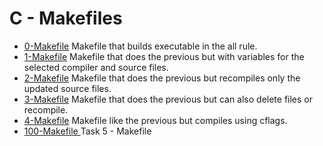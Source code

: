 # C - Makefiles

- [0-Makefile](https://github.com/viviani22/holbertonschool-low_level_programming/edit/main/makefiles/0-Makefile) Makefile that builds executable in the all rule.
- [1-Makefile](https://github.com/viviani22/holbertonschool-low_level_programming/edit/main/makefiles/1-Makefile) Makefile that does the previous but with variables for the selected compiler and source files.
- [2-Makefile](https://github.com/viviani22/holbertonschool-low_level_programming/edit/main/makefiles/2-Makefile) Makefile that does the previous but recompiles only the updated source files. 
- [3-Makefile](https://github.com/viviani22/holbertonschool-low_level_programming/edit/main/makefiles/3-Makefile) Makefile that does the previous but can also delete files or recompile.
- [4-Makefile](https://github.com/viviani22/holbertonschool-low_level_programming/edit/main/makefiles/4-Makefile) Makefile like the previous but compiles using cflags.
- [100-Makefile ](https://github.com/viviani22/holbertonschool-low_level_programming/edit/main/makefiles/100-Makefile) Task 5 - Makefile
